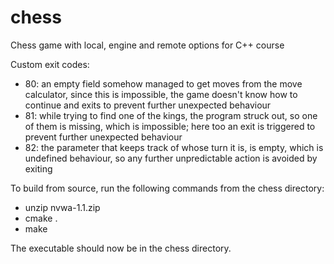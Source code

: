 # chess

Chess game with local, engine and remote options for C++ course

Custom exit codes:

* 80: an empty field somehow managed to get moves from the move calculator, since this is impossible, the game doesn't
  know how to continue and exits to prevent further unexpected behaviour
* 81: while trying to find one of the kings, the program struck out, so one of them is missing, which is impossible;
  here too an exit is triggered to prevent further unexpected behaviour
* 82: the parameter that keeps track of whose turn it is, is empty, which is undefined behaviour, so any further
  unpredictable action is avoided by exiting

To build from source, run the following commands from the chess directory:

* unzip nvwa-1.1.zip
* cmake .
* make

The executable should now be in the chess directory.
